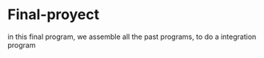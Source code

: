 # Final-proyect
in this final program, we assemble all the past programs, to do a integration program

